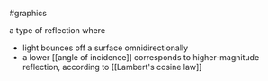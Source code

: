 
#graphics

a type of reflection where
- light bounces off a surface omnidirectionally
- a lower [[angle of incidence]] corresponds to higher-magnitude reflection, according to [[Lambert's cosine law]]
